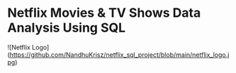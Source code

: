 # Netflix Movies & TV Shows Data Analysis Using SQL
![Netflix Logo] (https://github.com/NandhuKrisz/netflix_sql_project/blob/main/netflix_logo.jpg)
